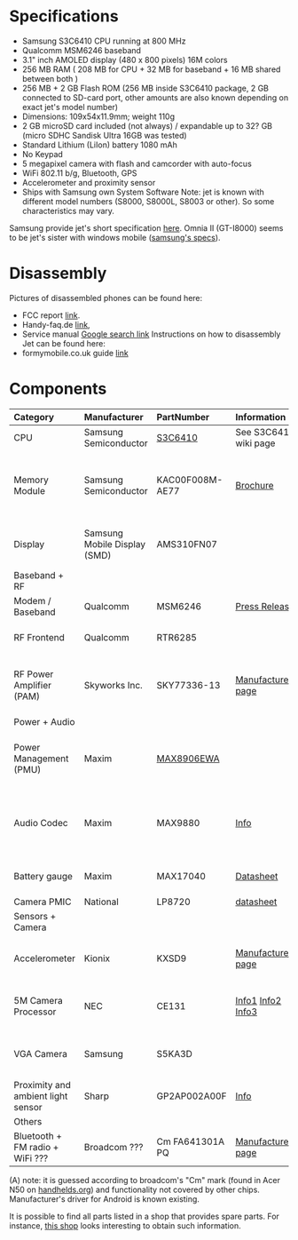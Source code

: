 # Specifications #

  * Samsung S3C6410 CPU running at 800 MHz
  * Qualcomm MSM6246 baseband
  * 3.1" inch AMOLED display (480 x 800 pixels) 16M colors
  * 256 MB RAM ( 208 MB for CPU + 32 MB for baseband + 16 MB shared between both )
  * 256 MB + 2 GB Flash ROM (256 MB inside S3C6410 package, 2 GB connected to SD-card port, other amounts are also known depending on exact jet's model number)
  * Dimensions: 109x54x11.9mm; weight 110g
  * 2 GB microSD card included (not always) / expandable up to 32? GB (micro SDHC Sandisk Ultra 16GB was tested)
  * Standard Lithium (LiIon) battery 1080 mAh
  * No Keypad
  * 5 megapixel camera with flash and camcorder with auto-focus
  * WiFi 802.11 b/g, Bluetooth, GPS
  * Accelerometer and proximity sensor
  * Ships with Samsung own System Software
Note: jet is known with different model numbers (S8000, S8000L, S8003 or other). So some characteristics may vary.

Samsung provide jet's short specification [here](http://innovator.samsungmobile.com/prd/sym/productDetl.view.do?modelCode=Jet_cubic31&platformId=12).
Omnia II (GT-I8000) seems to be jet's sister with windows mobile ([samsung's specs](http://innovator.samsungmobile.com/prd/sym/productDetl.view.do?modelCode=GT-i8000&platformId=12)).

# Disassembly #
Pictures of disassembled phones can be found here:
  * FCC report [link](https://fjallfoss.fcc.gov/oetcf/eas/reports/ViewExhibitReport.cfm?mode=Exhibits&RequestTimeout=500&calledFromFrame=N&application_id=186034&fcc_id=%27A3LGTS8000L%27).
  * Handy-faq.de [link](http://www.handy-faq.de/forum/samsung_s8000_jet_forum/98143-s8000_aufgeschraubt.html),
  * Service manual [Google search link](http://www.google.com/search?q=s8000+service+manual)
Instructions on how to disassembly Jet can be found here:
  * formymobile.co.uk guide [link](http://www.formymobile.co.uk/jetdisassembly.php)

# Components #

| **Category** | **Manufacturer** | **PartNumber** | **Information** | **Image** | **Comment** |
|:-------------|:-----------------|:---------------|:----------------|:----------|:------------|
| CPU          | Samsung Semiconductor | [S3C6410](S3C6410.md) | See S3C6410 wiki page |           | 800 MHz     |
| Memory Module | Samsung Semiconductor | KAC00F008M-AE77 | [Brochure](http://www.samsung.com/global/business/semiconductor/support/brochures/downloads/memory/psg_memory_storage_200901.pdf) |           | 256MB OneNAND flash + 2x128MB mobile DDR SDRAM |
| Display      | Samsung Mobile Display (SMD) | AMS310FN07     |                 |           | 480x800 AmOLED, display driver TL2796 |
| Baseband + RF |
| Modem / Baseband | Qualcomm         | MSM6246        | [Press Release](http://www.qualcomm.com/news/releases/2007/071112_Qualcomm_Drives_Migration.html) |           |             |
| RF Frontend  | Qualcomm         | RTR6285        |                 |           | Found in Nexus One with Android |
| RF Power Amplifier (PAM) | Skyworks Inc.    | SKY77336-13    | [Manufacturer's page](http://www.skyworksinc.com/Product.aspx?ProductID=437) |           | Found in Nexus One (teardown [here](http://www.ifixit.com/Teardown/Nexus-One-Teardown/1654/2)) with Android |
| Power + Audio |
| Power Management (PMU) | Maxim            | [MAX8906EWA](MAX8906EWA.md) |                 |           | Includes audio amp, linux kernel support available |
| Audio Codec  | Maxim            | MAX9880        | [Info](http://www.maxim-ic.com/quick_view2.cfm/qv_pk/6363/t/do) |           | High-Performance, Low-Power, Dual I2S, Stereo Audio Codec |
| Battery gauge | Maxim            | MAX17040       | [Datasheet](http://datasheets.maxim-ic.com%2Fen%2Fds%2FMAX17040-MAX17041.pdf) |           | Kernel support available |
| Camera PMIC  | National         | LP8720         | [datasheet](http://www.national.com/ds/LP/LP8720.pdf) |           |             |
| Sensors + Camera |
| Accelerometer | Kionix           | KXSD9          | [Manufacturer's page](http://www.kionix.com/accelerometers/accelerometer-KXSD9.html) |           | Driver for minimal support exists |
| 5M Camera Processor | NEC              | CE131          | [Info1](http://www.nec.co.jp/techrep/en/journal/g09/n01/090106.pdf) [Info2](http://www.necel.com/mobile/en/camera/ce143.html) [Info3](http://www.uberphones.com/2009/02/nec_ce143_chip/) |           | driver available in GT-I9000 source |
| VGA Camera   | Samsung          | S5KA3D         |                 |           | driver available in GT-I9000 source |
| Proximity and ambient light sensor | Sharp            | GP2AP002A00F   | [Info](http://translate.google.com/translate?hl=en&sl=ja&tl=en&u=http%3A%2F%2Fwww.sharp.co.jp%2Fproducts%2Fdevice%2Flineup%2Fselection%2Fopto%2FAdjacentSensor%2Findex.html) |           |             |
| Others       |
| Bluetooth + FM radio + WiFi ??? | Broadcom ???     | Cm FA641301A PQ | [Manufacturer's page](http://www.broadcom.com/products/Bluetooth/Bluetooth-RF-Silicon-and-Software-Solutions/BCM4325) |           | BCM4325 ??? (A) |

(A) note: it is guessed according to broadcom's "Cm" mark (found in Acer N50 on [handhelds.org](http://www.handhelds.org/moin/moin.cgi/AcerN50Hardware)) and functionality not covered by other chips. Manufacturer's driver for Android is known existing.

It is possible to find all parts listed in a shop that provides spare parts. For instance, [this shop](http://www.gsmparts-shop.ru/parts_samsung_1.html) looks interesting to obtain such information.